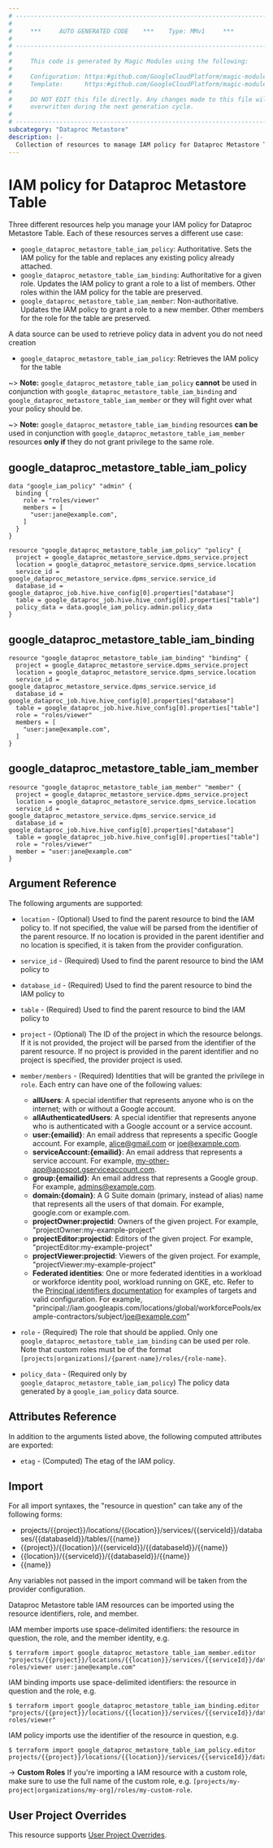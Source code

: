 ```yaml
---
# ----------------------------------------------------------------------------
#
#     ***     AUTO GENERATED CODE    ***    Type: MMv1     ***
#
# ----------------------------------------------------------------------------
#
#     This code is generated by Magic Modules using the following:
#
#     Configuration: https:#github.com/GoogleCloudPlatform/magic-modules/tree/main/mmv1/products/metastore/Table.yaml
#     Template:      https:#github.com/GoogleCloudPlatform/magic-modules/tree/main/mmv1/templates/terraform/resource_iam.html.markdown.tmpl
#
#     DO NOT EDIT this file directly. Any changes made to this file will be
#     overwritten during the next generation cycle.
#
# ----------------------------------------------------------------------------
subcategory: "Dataproc Metastore"
description: |-
  Collection of resources to manage IAM policy for Dataproc Metastore Table
---
```


# IAM policy for Dataproc Metastore Table

Three different resources help you manage your IAM policy for Dataproc Metastore Table. Each of these resources serves a different use case:

* `google_dataproc_metastore_table_iam_policy`: Authoritative. Sets the IAM policy for the table and replaces any existing policy already attached.
* `google_dataproc_metastore_table_iam_binding`: Authoritative for a given role. Updates the IAM policy to grant a role to a list of members. Other roles within the IAM policy for the table are preserved.
* `google_dataproc_metastore_table_iam_member`: Non-authoritative. Updates the IAM policy to grant a role to a new member. Other members for the role for the table are preserved.

A data source can be used to retrieve policy data in advent you do not need creation

* `google_dataproc_metastore_table_iam_policy`: Retrieves the IAM policy for the table

~> **Note:** `google_dataproc_metastore_table_iam_policy` **cannot** be used in conjunction with `google_dataproc_metastore_table_iam_binding` and `google_dataproc_metastore_table_iam_member` or they will fight over what your policy should be.

~> **Note:** `google_dataproc_metastore_table_iam_binding` resources **can be** used in conjunction with `google_dataproc_metastore_table_iam_member` resources **only if** they do not grant privilege to the same role.



## google_dataproc_metastore_table_iam_policy

```hcl
data "google_iam_policy" "admin" {
  binding {
    role = "roles/viewer"
    members = [
      "user:jane@example.com",
    ]
  }
}

resource "google_dataproc_metastore_table_iam_policy" "policy" {
  project = google_dataproc_metastore_service.dpms_service.project
  location = google_dataproc_metastore_service.dpms_service.location
  service_id = google_dataproc_metastore_service.dpms_service.service_id
  database_id = google_dataproc_job.hive.hive_config[0].properties["database"]
  table = google_dataproc_job.hive.hive_config[0].properties["table"]
  policy_data = data.google_iam_policy.admin.policy_data
}
```

## google_dataproc_metastore_table_iam_binding

```hcl
resource "google_dataproc_metastore_table_iam_binding" "binding" {
  project = google_dataproc_metastore_service.dpms_service.project
  location = google_dataproc_metastore_service.dpms_service.location
  service_id = google_dataproc_metastore_service.dpms_service.service_id
  database_id = google_dataproc_job.hive.hive_config[0].properties["database"]
  table = google_dataproc_job.hive.hive_config[0].properties["table"]
  role = "roles/viewer"
  members = [
    "user:jane@example.com",
  ]
}
```

## google_dataproc_metastore_table_iam_member

```hcl
resource "google_dataproc_metastore_table_iam_member" "member" {
  project = google_dataproc_metastore_service.dpms_service.project
  location = google_dataproc_metastore_service.dpms_service.location
  service_id = google_dataproc_metastore_service.dpms_service.service_id
  database_id = google_dataproc_job.hive.hive_config[0].properties["database"]
  table = google_dataproc_job.hive.hive_config[0].properties["table"]
  role = "roles/viewer"
  member = "user:jane@example.com"
}
```


## Argument Reference

The following arguments are supported:

* `location` - (Optional)  Used to find the parent resource to bind the IAM policy to. If not specified,
  the value will be parsed from the identifier of the parent resource. If no location is provided in the parent identifier and no
  location is specified, it is taken from the provider configuration.
* `service_id` - (Required)  Used to find the parent resource to bind the IAM policy to
* `database_id` - (Required)  Used to find the parent resource to bind the IAM policy to
* `table` - (Required) Used to find the parent resource to bind the IAM policy to

* `project` - (Optional) The ID of the project in which the resource belongs.
    If it is not provided, the project will be parsed from the identifier of the parent resource. If no project is provided in the parent identifier and no project is specified, the provider project is used.

* `member/members` - (Required) Identities that will be granted the privilege in `role`.
  Each entry can have one of the following values:
  * **allUsers**: A special identifier that represents anyone who is on the internet; with or without a Google account.
  * **allAuthenticatedUsers**: A special identifier that represents anyone who is authenticated with a Google account or a service account.
  * **user:{emailid}**: An email address that represents a specific Google account. For example, alice@gmail.com or joe@example.com.
  * **serviceAccount:{emailid}**: An email address that represents a service account. For example, my-other-app@appspot.gserviceaccount.com.
  * **group:{emailid}**: An email address that represents a Google group. For example, admins@example.com.
  * **domain:{domain}**: A G Suite domain (primary, instead of alias) name that represents all the users of that domain. For example, google.com or example.com.
  * **projectOwner:projectid**: Owners of the given project. For example, "projectOwner:my-example-project"
  * **projectEditor:projectid**: Editors of the given project. For example, "projectEditor:my-example-project"
  * **projectViewer:projectid**: Viewers of the given project. For example, "projectViewer:my-example-project"
  * **Federated identities**: One or more federated identities in a workload or workforce identity pool, workload running on GKE, etc. Refer to the [Principal identifiers documentation](https://cloud.google.com/iam/docs/principal-identifiers#allow) for examples of targets and valid configuration. For example, "principal://iam.googleapis.com/locations/global/workforcePools/example-contractors/subject/joe@example.com"

* `role` - (Required) The role that should be applied. Only one
    `google_dataproc_metastore_table_iam_binding` can be used per role. Note that custom roles must be of the format
    `[projects|organizations]/{parent-name}/roles/{role-name}`.

* `policy_data` - (Required only by `google_dataproc_metastore_table_iam_policy`) The policy data generated by
  a `google_iam_policy` data source.

## Attributes Reference

In addition to the arguments listed above, the following computed attributes are
exported:

* `etag` - (Computed) The etag of the IAM policy.

## Import

For all import syntaxes, the "resource in question" can take any of the following forms:

* projects/{{project}}/locations/{{location}}/services/{{serviceId}}/databases/{{databaseId}}/tables/{{name}}
* {{project}}/{{location}}/{{serviceId}}/{{databaseId}}/{{name}}
* {{location}}/{{serviceId}}/{{databaseId}}/{{name}}
* {{name}}

Any variables not passed in the import command will be taken from the provider configuration.

Dataproc Metastore table IAM resources can be imported using the resource identifiers, role, and member.

IAM member imports use space-delimited identifiers: the resource in question, the role, and the member identity, e.g.
```
$ terraform import google_dataproc_metastore_table_iam_member.editor "projects/{{project}}/locations/{{location}}/services/{{serviceId}}/databases/{{databaseId}}/tables/{{table}} roles/viewer user:jane@example.com"
```

IAM binding imports use space-delimited identifiers: the resource in question and the role, e.g.
```
$ terraform import google_dataproc_metastore_table_iam_binding.editor "projects/{{project}}/locations/{{location}}/services/{{serviceId}}/databases/{{databaseId}}/tables/{{table}} roles/viewer"
```

IAM policy imports use the identifier of the resource in question, e.g.
```
$ terraform import google_dataproc_metastore_table_iam_policy.editor projects/{{project}}/locations/{{location}}/services/{{serviceId}}/databases/{{databaseId}}/tables/{{table}}
```

-> **Custom Roles** If you're importing a IAM resource with a custom role, make sure to use the
 full name of the custom role, e.g. `[projects/my-project|organizations/my-org]/roles/my-custom-role`.

## User Project Overrides

This resource supports [User Project Overrides](https://registry.terraform.io/providers/hashicorp/google/latest/docs/guides/provider_reference#user_project_override).
